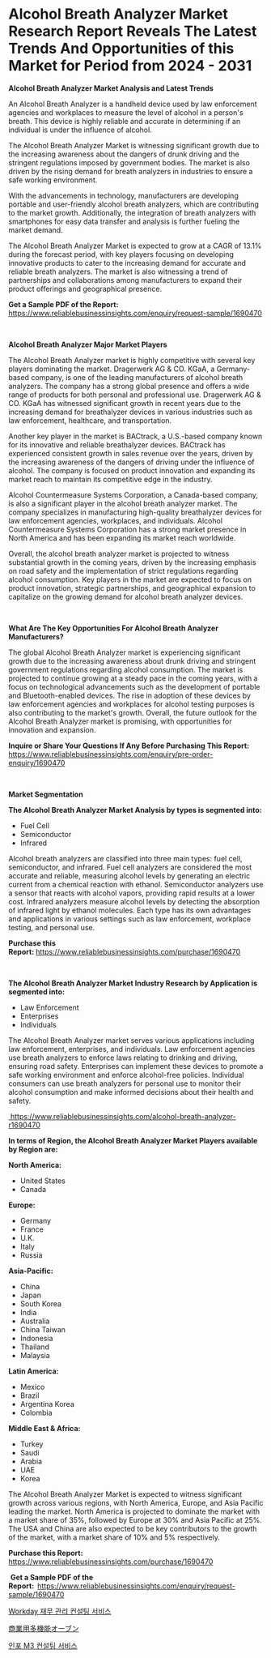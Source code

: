 <p><h1>Alcohol Breath Analyzer Market Research Report Reveals The Latest Trends And Opportunities of this Market for Period from 2024 - 2031</h1></p><p><strong>Alcohol Breath Analyzer Market Analysis and Latest Trends</strong></p>
<p><p>An Alcohol Breath Analyzer is a handheld device used by law enforcement agencies and workplaces to measure the level of alcohol in a person's breath. This device is highly reliable and accurate in determining if an individual is under the influence of alcohol.</p><p>The Alcohol Breath Analyzer Market is witnessing significant growth due to the increasing awareness about the dangers of drunk driving and the stringent regulations imposed by government bodies. The market is also driven by the rising demand for breath analyzers in industries to ensure a safe working environment.</p><p>With the advancements in technology, manufacturers are developing portable and user-friendly alcohol breath analyzers, which are contributing to the market growth. Additionally, the integration of breath analyzers with smartphones for easy data transfer and analysis is further fueling the market demand.</p><p>The Alcohol Breath Analyzer Market is expected to grow at a CAGR of 13.1% during the forecast period, with key players focusing on developing innovative products to cater to the increasing demand for accurate and reliable breath analyzers. The market is also witnessing a trend of partnerships and collaborations among manufacturers to expand their product offerings and geographical presence.</p></p>
<p><strong>Get a Sample PDF of the Report:&nbsp;</strong> <a href="https://www.reliablebusinessinsights.com/enquiry/request-sample/1690470">https://www.reliablebusinessinsights.com/enquiry/request-sample/1690470</a></p>
<p>&nbsp;</p>
<p><strong>Alcohol Breath Analyzer Major Market Players</strong></p>
<p><p>The Alcohol Breath Analyzer market is highly competitive with several key players dominating the market. Dragerwerk AG & CO. KGaA, a Germany-based company, is one of the leading manufacturers of alcohol breath analyzers. The company has a strong global presence and offers a wide range of products for both personal and professional use. Dragerwerk AG & CO. KGaA has witnessed significant growth in recent years due to the increasing demand for breathalyzer devices in various industries such as law enforcement, healthcare, and transportation.</p><p>Another key player in the market is BACtrack, a U.S.-based company known for its innovative and reliable breathalyzer devices. BACtrack has experienced consistent growth in sales revenue over the years, driven by the increasing awareness of the dangers of driving under the influence of alcohol. The company is focused on product innovation and expanding its market reach to maintain its competitive edge in the industry.</p><p>Alcohol Countermeasure Systems Corporation, a Canada-based company, is also a significant player in the alcohol breath analyzer market. The company specializes in manufacturing high-quality breathalyzer devices for law enforcement agencies, workplaces, and individuals. Alcohol Countermeasure Systems Corporation has a strong market presence in North America and has been expanding its market reach worldwide.</p><p>Overall, the alcohol breath analyzer market is projected to witness substantial growth in the coming years, driven by the increasing emphasis on road safety and the implementation of strict regulations regarding alcohol consumption. Key players in the market are expected to focus on product innovation, strategic partnerships, and geographical expansion to capitalize on the growing demand for alcohol breath analyzer devices.</p></p>
<p>&nbsp;</p>
<p><strong>What Are The Key Opportunities For Alcohol Breath Analyzer Manufacturers?</strong></p>
<p><p>The global Alcohol Breath Analyzer market is experiencing significant growth due to the increasing awareness about drunk driving and stringent government regulations regarding alcohol consumption. The market is projected to continue growing at a steady pace in the coming years, with a focus on technological advancements such as the development of portable and Bluetooth-enabled devices. The rise in adoption of these devices by law enforcement agencies and workplaces for alcohol testing purposes is also contributing to the market's growth. Overall, the future outlook for the Alcohol Breath Analyzer market is promising, with opportunities for innovation and expansion.</p></p>
<p><strong>Inquire or Share Your Questions If Any Before Purchasing This Report:</strong> <a href="https://www.reliablebusinessinsights.com/enquiry/pre-order-enquiry/1690470">https://www.reliablebusinessinsights.com/enquiry/pre-order-enquiry/1690470</a></p>
<p>&nbsp;</p>
<p><strong>Market Segmentation</strong></p>
<p><strong>The Alcohol Breath Analyzer Market Analysis by types is segmented into:</strong></p>
<p><ul><li>Fuel Cell</li><li>Semiconductor</li><li>Infrared</li></ul></p>
<p><p>Alcohol breath analyzers are classified into three main types: fuel cell, semiconductor, and infrared. Fuel cell analyzers are considered the most accurate and reliable, measuring alcohol levels by generating an electric current from a chemical reaction with ethanol. Semiconductor analyzers use a sensor that reacts with alcohol vapors, providing rapid results at a lower cost. Infrared analyzers measure alcohol levels by detecting the absorption of infrared light by ethanol molecules. Each type has its own advantages and applications in various settings such as law enforcement, workplace testing, and personal use.</p></p>
<p><strong>Purchase this Report:&nbsp;</strong><a href="https://www.reliablebusinessinsights.com/purchase/1690470">https://www.reliablebusinessinsights.com/purchase/1690470</a></p>
<p>&nbsp;</p>
<p><strong>The Alcohol Breath Analyzer Market Industry Research by Application is segmented into:</strong></p>
<p><ul><li>Law Enforcement</li><li>Enterprises</li><li>Individuals</li></ul></p>
<p><p>The Alcohol Breath Analyzer market serves various applications including law enforcement, enterprises, and individuals. Law enforcement agencies use breath analyzers to enforce laws relating to drinking and driving, ensuring road safety. Enterprises can implement these devices to promote a safe working environment and enforce alcohol-free policies. Individual consumers can use breath analyzers for personal use to monitor their alcohol consumption and make informed decisions about their health and safety.</p></p>
<p><a href="https://www.reliablebusinessinsights.com/alcohol-breath-analyzer-r1690470">&nbsp;https://www.reliablebusinessinsights.com/alcohol-breath-analyzer-r1690470</a></p>
<p><strong>In terms of Region, the Alcohol Breath Analyzer Market Players available by Region are:</strong></p>
<p>
    <p> <strong> North America: </strong>
        <ul>
            <li>United States</li>
            <li>Canada</li>
        </ul>
        </p> 
    <p> <strong> Europe: </strong>
        <ul>
            <li>Germany</li>
            <li>France</li>
            <li>U.K.</li>
            <li>Italy</li>
            <li>Russia</li>
        </ul>
        </p> 
    <p> <strong> Asia-Pacific: </strong>
        <ul>
            <li>China</li>
            <li>Japan</li>
            <li>South Korea</li>
            <li>India</li>
            <li>Australia</li>
            <li>China Taiwan</li>
            <li>Indonesia</li>
            <li>Thailand</li>
            <li>Malaysia</li>
        </ul>
        </p> 
    <p> <strong> Latin America: </strong>
        <ul>
            <li>Mexico</li>
            <li>Brazil</li>
            <li>Argentina Korea</li>
            <li>Colombia</li>
        </ul>
        </p> 
    <p> <strong> Middle East & Africa: </strong>
        <ul>
            <li>Turkey</li>
            <li>Saudi</li>
            <li>Arabia</li>
            <li>UAE</li>
            <li>Korea</li>
        </ul>
    </p>
    </p>
<p><p>The Alcohol Breath Analyzer Market is expected to witness significant growth across various regions, with North America, Europe, and Asia Pacific leading the market. North America is projected to dominate the market with a market share of 35%, followed by Europe at 30% and Asia Pacific at 25%. The USA and China are also expected to be key contributors to the growth of the market, with a market share of 10% and 5% respectively.</p></p>
<p><strong>Purchase this Report: </strong><a href="https://www.reliablebusinessinsights.com/purchase/1690470">https://www.reliablebusinessinsights.com/purchase/1690470</a></p>
<p>&nbsp;<strong>Get a Sample PDF of the Report:&nbsp;&nbsp;</strong><a href="https://www.reliablebusinessinsights.com/enquiry/request-sample/1690470">https://www.reliablebusinessinsights.com/enquiry/request-sample/1690470</a></p>
<p><strong></strong></p>
<p><p><a href="https://medium.com/@dayanarunolfsdottir/%EC%9B%8D%EB%8D%B0%EC%9D%B4-%EA%B8%88%EC%9C%B5-%EA%B4%80%EB%A6%AC-%EC%BB%A8%EC%84%A4%ED%8C%85-%EC%84%9C%EB%B9%84%EC%8A%A4-%EC%8B%9C%EC%9E%A5-%EC%A0%90%EC%9C%A0%EC%9C%A8-%EB%B3%80%ED%99%94-%EB%B0%8F-%EC%8B%9C%EC%9E%A5-%EC%84%B1%EC%9E%A5-%ED%8A%B8%EB%A0%8C%EB%93%9C-2024-2031-60ee619b16d3">Workday 재무 관리 컨설팅 서비스</a></p><p><a href="https://medium.com/@bl2501989/%E5%95%86%E7%94%A8%E3%83%9E%E3%83%AB%E3%83%81%E6%A9%9F%E8%83%BD%E3%82%AA%E3%83%BC%E3%83%96%E3%83%B3%E5%B8%82%E5%A0%B4%E3%81%AE%E3%82%B7%E3%82%A7%E3%82%A2%E3%81%AE%E9%80%B2%E5%8C%96%E3%81%A8%E5%B8%82%E5%A0%B4%E6%88%90%E9%95%B7%E3%83%88%E3%83%AC%E3%83%B3%E3%83%892024%E5%B9%B4%E3%81%8B%E3%82%892031%E5%B9%B4%E3%81%BE%E3%81%A7-4cee084c0e17">商業用多機能オーブン</a></p><p><a href="https://medium.com/@axintepreda1/%EC%9D%B8%ED%8F%AC-m3-%EC%BB%A8%EC%84%A4%ED%8C%85-%EC%84%9C%EB%B9%84%EC%8A%A4-%EC%8B%9C%EC%9E%A5-%EA%B7%9C%EB%AA%A8-%EC%8B%9C%EC%9E%A5-%EC%A0%84%EB%A7%9D-%EB%B0%8F-%EC%8B%9C%EC%9E%A5-%EC%98%88%EC%B8%A1-2024%EB%85%84%EB%B6%80%ED%84%B0-2031%EB%85%84%EA%B9%8C%EC%A7%80-5ed3ecd856d8">인포 M3 컨설팅 서비스</a></p></p>